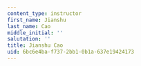 ```yaml
---
content_type: instructor
first_name: Jianshu
last_name: Cao
middle_initial: ''
salutation: ''
title: Jianshu Cao
uid: 6bc6e4ba-f737-2bb1-0b1a-637e19424173
---
```

